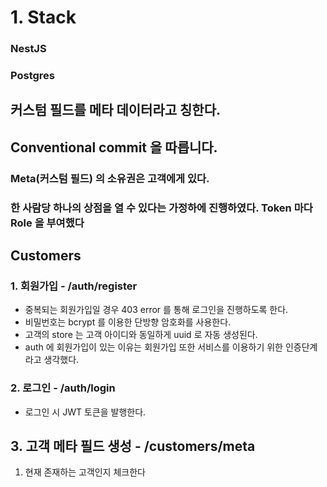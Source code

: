 # 1. Stack
### NestJS
### Postgres

## 커스텀 필드를 메타 데이터라고 칭한다.

## Conventional commit 을 따릅니다.

### Meta(커스텀 필드) 의 소유권은 고객에게 있다.

### 한 사람당 하나의 상점을 열 수 있다는 가정하에 진행하였다. Token 마다 Role 을 부여했다

## Customers
### 1. 회원가입 - /auth/register
- 중복되는 회원가입일 경우 403 error 를 통해 로그인을 진행하도록 한다.
- 비밀번호는 bcrypt 를 이용한 단방향 암호화를 사용한다.
- 고객의 store 는 고객 아이디와 동일하게 uuid 로 자동 생성된다.
- auth 에 회원가입이 있는 이유는 회원가입 또한 서비스를 이용하기 위한 인증단계라고 생각했다.

### 2. 로그인 - /auth/login
- 로그인 시 JWT 토큰을 발행한다.

## 3. 고객 메타 필드 생성 - /customers/meta
1. 현재 존재하는 고객인지 체크한다

